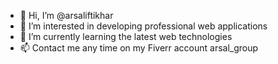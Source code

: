 - 👋 Hi, I’m @arsaliftikhar
- 👀 I’m interested in developing professional web applications
- 🌱 I’m currently learning the latest web technologies
- 📫 Contact me any time on my Fiverr account arsal_group

<!---
arsaliftikhar/arsaliftikhar is a ✨ special ✨ repository because its `README.md` (this file) appears on your GitHub profile.
You can click the Preview link to take a look at your changes.
--->
